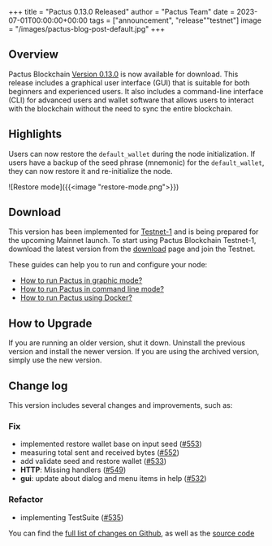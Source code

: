 +++
title = "Pactus 0.13.0 Released"
author = "Pactus Team"
date = 2023-07-01T00:00:00+00:00
tags = ["announcement", "release""testnet"]
image = "/images/pactus-blog-post-default.jpg"
+++

## Overview

Pactus Blockchain [Version 0.13.0](https://github.com/pactus-project/pactus/releases/tag/v0.13.0)
is now available for download.
This release includes a graphical user interface (GUI) that
is suitable for both beginners and experienced users.
It also includes a command-line interface (CLI) for advanced users and wallet software
that allows users to interact with the blockchain without the need to sync the entire blockchain.

## Highlights

Users can now restore the `default_wallet` during the node initialization.
If users have a backup of the seed phrase (mnemonic) for the `default_wallet`,
they can now restore it and re-initialize the node.

![Restore mode]({{<image "restore-mode.png">}})

## Download

This version has been implemented for [Testnet-1](/2023/05/09/testnet-1-launched) and
is being prepared for the upcoming Mainnet launch.
To start using Pactus Blockchain Testnet-1, download the latest version from the
[download](/download) page and join the Testnet.

These guides can help you to run and configure your node:

- [How to run Pactus in graphic mode?](https://docs.pactus.org/get-started/pactus-gui/)
- [How to run Pactus in command line mode?](https://docs.pactus.org/get-started/pactus-daemon/)
- [How to run Pactus using Docker?](https://docs.pactus.org/get-started/pactus-docker/)

## How to Upgrade

If you are running an older version, shut it down.
Uninstall the previous version and install the newer version.
If you are using the archived version, simply use the new version.

## Change log

This version includes several changes and improvements, such as:

### Fix

- implemented restore wallet base on input seed ([#553](https://github.com/pactus-project/pactus/pull/553))
- measuring total sent and received bytes ([#552](https://github.com/pactus-project/pactus/pull/552))
- add validate seed and restore wallet ([#533](https://github.com/pactus-project/pactus/pull/533))
- **HTTP**: Missing handlers ([#549](https://github.com/pactus-project/pactus/pull/549))
- **gui**: update about dialog and menu items in help ([#532](https://github.com/pactus-project/pactus/pull/532))

### Refactor

- implementing TestSuite ([#535](https://github.com/pactus-project/pactus/pull/535))

You can find the [full list of changes on Github](https://github.com/pactus-project/pactus/compare/v0.12.0...v0.13.0),
as well as the [source code](https://github.com/pactus-project/pactus/releases/tag/v0.13.0)
